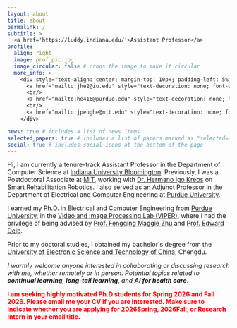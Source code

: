 ```yaml
---
layout: about
title: about
permalink: /
subtitle: >
  <a href='https://luddy.indiana.edu/'>Assistant Professor</a>
profile:
  align: right
  image: prof_pic.jpg
  image_circular: false # crops the image to make it circular
  more_info: >
    <div style="text-align: center; margin-top: 10px; padding-left: 5%;">
      <a href="mailto:jhe2@iu.edu" style="text-decoration: none; font-weight: bold;">jhe2[at]iu[dot]edu</a>
      <br/>
      <a href="mailto:he416@purdue.edu" style="text-decoration: none; font-weight: bold;">he416[at]purdue[dot]edu</a>
      <br/>
      <a href="mailto:jpenghe@mit.edu" style="text-decoration: none; font-weight: bold;">jpenghe[at]mit[dot]edu</a>    
    </div>

news: true # includes a list of news items
selected_papers: true # includes a list of papers marked as "selected={true}"
social: true # includes social icons at the bottom of the page
---
```


Hi, I am currently a tenure-track Assistant Professor in the Department of Computer Science at <a href='https://luddy.indiana.edu/'>Indiana University Bloomington</a>. Previously, I was a Postdoctoral Associate at <a href='https://mit.edu/'>MIT</a>, working with <a href='https://scholar.google.com/citations?user=0nJR75gAAAAJ&hl=en'>Dr. Hermano Igo Krebs</a> on Smart Rehabilitation Robotics. I also served as an Adjunct Professor in the Department of Electrical and Computer Engineering at <a href='https://www.purdue.edu/'>Purdue University</a>.

I earned my Ph.D. in Electrical and Computer Engineering from <a href='https://www.purdue.edu/'>Purdue University</a>, in the <a href='https://engineering.purdue.edu/~ips/'>Video and Image Processing Lab (VIPER)</a>, where I had the privilege of being advised by <a href='https://engineering.purdue.edu/~zhu0/'>Prof. Fengqing Maggie Zhu</a> and <a href='https://engineering.purdue.edu/~ace/'>Prof. Edward Delp</a>.

Prior to my doctoral studies, I obtained my bachelor's degree from the <a href='https://en.uestc.edu.cn/'>University of Electronic Science and Technology of China</a>, Chengdu.

<i>I warmly welcome anyone interested in collaborating or discussing research with me, whether remotely or in person. Potential topics related to **continual learning**, **long-tail learning**, and **AI for health care**.</i>

<span style="color: red; font-weight: bold;">I am seeking highly motivated Ph.D students for Spring 2026 and Fall 2026. Please email me your CV if you are interested. Make sure to indicate whether you are applying for 2026Spring, 2026Fall, or Research Intern in your email title.</span>
